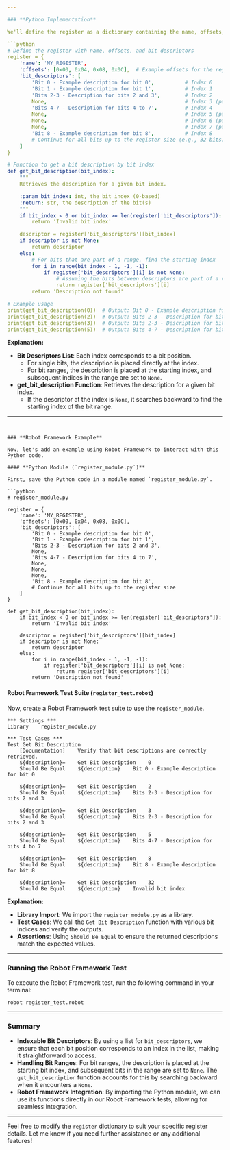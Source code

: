 ```yaml
---

### **Python Implementation**

We'll define the register as a dictionary containing the name, offsets, and bit descriptors. The bit descriptors will be a list (array) where each index corresponds to a bit position in the register, making them easily indexable.

```python
# Define the register with name, offsets, and bit descriptors
register = {
    'name': 'MY_REGISTER',
    'offsets': [0x00, 0x04, 0x08, 0x0C],  # Example offsets for the register
    'bit_descriptors': [
        'Bit 0 - Example description for bit 0',          # Index 0
        'Bit 1 - Example description for bit 1',          # Index 1
        'Bits 2-3 - Description for bits 2 and 3',        # Index 2
        None,                                             # Index 3 (part of bits 2-3)
        'Bits 4-7 - Description for bits 4 to 7',         # Index 4
        None,                                             # Index 5 (part of bits 4-7)
        None,                                             # Index 6 (part of bits 4-7)
        None,                                             # Index 7 (part of bits 4-7)
        'Bit 8 - Example description for bit 8',          # Index 8
        # Continue for all bits up to the register size (e.g., 32 bits)
    ]
}

# Function to get a bit description by bit index
def get_bit_description(bit_index):
    """
    Retrieves the description for a given bit index.

    :param bit_index: int, the bit index (0-based)
    :return: str, the description of the bit(s)
    """
    if bit_index < 0 or bit_index >= len(register['bit_descriptors']):
        return 'Invalid bit index'

    descriptor = register['bit_descriptors'][bit_index]
    if descriptor is not None:
        return descriptor
    else:
        # For bits that are part of a range, find the starting index
        for i in range(bit_index - 1, -1, -1):
            if register['bit_descriptors'][i] is not None:
                # Assuming the bits between descriptors are part of a range
                return register['bit_descriptors'][i]
        return 'Description not found'

# Example usage
print(get_bit_description(0))  # Output: Bit 0 - Example description for bit 0
print(get_bit_description(2))  # Output: Bits 2-3 - Description for bits 2 and 3
print(get_bit_description(3))  # Output: Bits 2-3 - Description for bits 2 and 3
print(get_bit_description(5))  # Output: Bits 4-7 - Description for bits 4 to 7
```

**Explanation:**

- **Bit Descriptors List**: Each index corresponds to a bit position.
  - For single bits, the description is placed directly at the index.
  - For bit ranges, the description is placed at the starting index, and subsequent indices in the range are set to `None`.
- **get_bit_description Function**: Retrieves the description for a given bit index.
  - If the descriptor at the index is `None`, it searches backward to find the starting index of the bit range.

---
```


### **Robot Framework Example**

Now, let's add an example using Robot Framework to interact with this Python code.

#### **Python Module (`register_module.py`)**

First, save the Python code in a module named `register_module.py`.

```python
# register_module.py

register = {
    'name': 'MY_REGISTER',
    'offsets': [0x00, 0x04, 0x08, 0x0C],
    'bit_descriptors': [
        'Bit 0 - Example description for bit 0',
        'Bit 1 - Example description for bit 1',
        'Bits 2-3 - Description for bits 2 and 3',
        None,
        'Bits 4-7 - Description for bits 4 to 7',
        None,
        None,
        None,
        'Bit 8 - Example description for bit 8',
        # Continue for all bits up to the register size
    ]
}

def get_bit_description(bit_index):
    if bit_index < 0 or bit_index >= len(register['bit_descriptors']):
        return 'Invalid bit index'

    descriptor = register['bit_descriptors'][bit_index]
    if descriptor is not None:
        return descriptor
    else:
        for i in range(bit_index - 1, -1, -1):
            if register['bit_descriptors'][i] is not None:
                return register['bit_descriptors'][i]
        return 'Description not found'
```

#### **Robot Framework Test Suite (`register_test.robot`)**

Now, create a Robot Framework test suite to use the `register_module`.

```robot
*** Settings ***
Library    register_module.py

*** Test Cases ***
Test Get Bit Description
    [Documentation]    Verify that bit descriptions are correctly retrieved.
    ${description}=    Get Bit Description    0
    Should Be Equal    ${description}    Bit 0 - Example description for bit 0

    ${description}=    Get Bit Description    2
    Should Be Equal    ${description}    Bits 2-3 - Description for bits 2 and 3

    ${description}=    Get Bit Description    3
    Should Be Equal    ${description}    Bits 2-3 - Description for bits 2 and 3

    ${description}=    Get Bit Description    5
    Should Be Equal    ${description}    Bits 4-7 - Description for bits 4 to 7

    ${description}=    Get Bit Description    8
    Should Be Equal    ${description}    Bit 8 - Example description for bit 8

    ${description}=    Get Bit Description    32
    Should Be Equal    ${description}    Invalid bit index
```

**Explanation:**

- **Library Import**: We import the `register_module.py` as a library.
- **Test Cases**: We call the `Get Bit Description` function with various bit indices and verify the outputs.
- **Assertions**: Using `Should Be Equal` to ensure the returned descriptions match the expected values.

---

### **Running the Robot Framework Test**

To execute the Robot Framework test, run the following command in your terminal:

```shell
robot register_test.robot
```

---

### **Summary**

- **Indexable Bit Descriptors**: By using a list for `bit_descriptors`, we ensure that each bit position corresponds to an index in the list, making it straightforward to access.
- **Handling Bit Ranges**: For bit ranges, the description is placed at the starting bit index, and subsequent bits in the range are set to `None`. The `get_bit_description` function accounts for this by searching backward when it encounters a `None`.
- **Robot Framework Integration**: By importing the Python module, we can use its functions directly in our Robot Framework tests, allowing for seamless integration.

---

Feel free to modify the `register` dictionary to suit your specific register details. Let me know if you need further assistance or any additional features!
